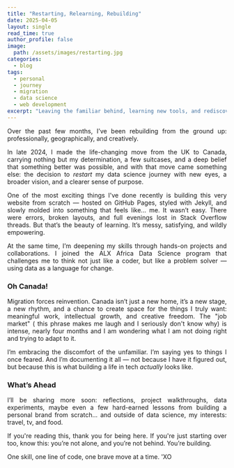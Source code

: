 ```yaml
---
title: "Restarting, Relearning, Rebuilding"
date: 2025-04-05
layout: single
read_time: true
author_profile: false
image:
  path: /assets/images/restarting.jpg
categories:
  - blog
tags:
  - personal
  - journey
  - migration
  - data science
  - web development
excerpt: "Leaving the familiar behind, learning new tools, and rediscovering myself through data. Here's where I am and where I'm going."
---
```

<div style="text-align: justify;">
Over the past few months, I’ve been rebuilding from the ground up: professionally, geographically, and creatively.

In late 2024, I made the life-changing move from the UK to Canada, carrying nothing but my determination, a few suitcases, and a deep belief that something better was possible, and with that move came something else: the decision to *restart* my data science journey with new eyes, a broader vision, and a clearer sense of purpose.

One of the most exciting things I've done recently is building this very website from scratch — hosted on GitHub Pages, styled with Jekyll, and slowly molded into something that feels like... me. It wasn’t easy. There were errors, broken layouts, and full evenings lost in Stack Overflow threads. But that’s the beauty of learning. It’s messy, satisfying, and wildly empowering.

At the same time, I’m deepening my skills through hands-on projects and collaborations. I joined the ALX Africa Data Science program that challenges me to think not just like a coder, but like a problem solver — using data as a language for change.

### Oh Canada!

Migration forces reinvention. Canada isn’t just a new home, it’s a new stage, a new rhythm, and a chance to create space for the things I truly want: meaningful work, intellectual growth, and creative freedom. The "job market" ( this phrase makes me laugh and I seriously don't know why) is intense, nearly four months and I am wondering what I am not doing right and trying to adapt to it.

I’m embracing the discomfort of the unfamiliar. I’m saying yes to things I once feared. And I’m documenting it all — not because I have it figured out, but because this is what building a life in tech *actually* looks like.

### What’s Ahead

I’ll be sharing more soon: reflections, project walkthroughs, data experiments, maybe even a few hard-earned lessons from building a personal brand from scratch... and outside of data science, my interests: travel, tv, and food.

If you're reading this, thank you for being here. If you're just starting over too, know this: you’re not alone, and you’re not behind. You’re building.

One skill, one line of code, one brave move at a time. 
'XO
</div>
